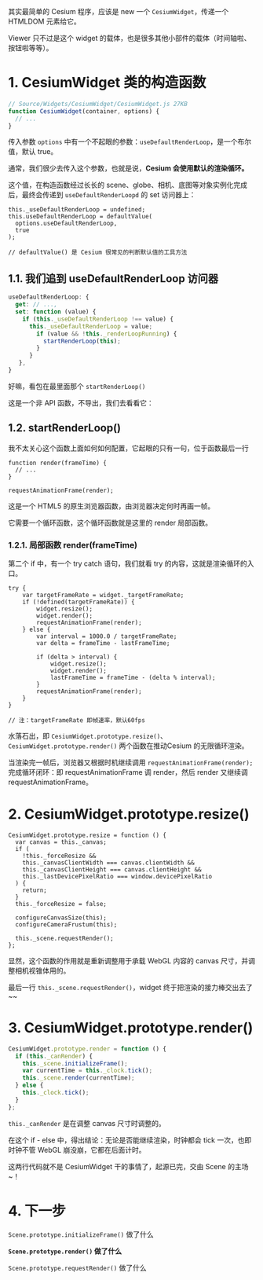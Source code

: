 其实最简单的 Cesium 程序，应该是 new 一个 `CesiumWidget`，传递一个 HTMLDOM 元素给它。

Viewer 只不过是这个 widget 的载体，也是很多其他小部件的载体（时间轴啦、按钮啦等等）。

# 1. CesiumWidget 类的构造函数

``` js
// Source/Widgets/CesiumWidget/CesiumWidget.js 27KB
function CesiumWidget(container, options) {
  // ...
}
```

传入参数 `options` 中有一个不起眼的参数：`useDefaultRenderLoop`，是一个布尔值，默认 true。

通常，我们很少去传入这个参数，也就是说，**Cesium 会使用默认的渲染循环。**

这个值，在构造函数经过长长的 scene、globe、相机、底图等对象实例化完成后，最终会传递到 `useDefaultRenderLoopd` 的 set 访问器上：

``` JS
this._useDefaultRenderLoop = undefined;
this.useDefaultRenderLoop = defaultValue(
  options.useDefaultRenderLoop,
  true
);

// defaultValue() 是 Cesium 很常见的判断默认值的工具方法
```

## 1.1. 我们追到 useDefaultRenderLoop 访问器

``` js
useDefaultRenderLoop: {
  get: // ...,
  set: function (value) {
    if (this._useDefaultRenderLoop !== value) {
      this._useDefaultRenderLoop = value;
        if (value && !this._renderLoopRunning) {
          startRenderLoop(this);
        }
      }
   },
}
```

好嘛，看包在最里面那个 `startRenderLoop()`

这是一个非 API 函数，不导出，我们去看看它：

## 1.2. startRenderLoop()

我不太关心这个函数上面如何如何配置，它起眼的只有一句，位于函数最后一行

``` JS
function render(frameTime) {
  // ...
}

requestAnimationFrame(render);
```

这是一个 HTML5 的原生浏览器函数，由浏览器决定何时再画一帧。

它需要一个循环函数，这个循环函数就是这里的 render 局部函数。

### 1.2.1. 局部函数 render(frameTime)

第二个 if 中，有一个 try catch 语句，我们就看 try 的内容，这就是渲染循环的入口。

``` JS
try {
    var targetFrameRate = widget._targetFrameRate;
    if (!defined(targetFrameRate)) {
        widget.resize();
        widget.render();
        requestAnimationFrame(render);
    } else {
        var interval = 1000.0 / targetFrameRate;
        var delta = frameTime - lastFrameTime;

        if (delta > interval) {
            widget.resize();
            widget.render();
            lastFrameTime = frameTime - (delta % interval);
        }
        requestAnimationFrame(render);
    }
}

// 注：targetFrameRate 即帧速率，默认60fps
```

水落石出，即 `CesiumWidget.prototype.resize()`、`CesiumWidget.prototype.render()` 两个函数在推动Cesium 的无限循环渲染。

当渲染完一帧后，浏览器又根据时机继续调用 `requestAnimationFrame(render);` 完成循环闭环：即 requestAnimationFrame 调 render，然后 render 又继续调 requestAnimationFrame。

# 2. CesiumWidget.prototype.resize()

``` JS
CesiumWidget.prototype.resize = function () {
  var canvas = this._canvas;
  if (
    !this._forceResize &&
    this._canvasClientWidth === canvas.clientWidth &&
    this._canvasClientHeight === canvas.clientHeight &&
    this._lastDevicePixelRatio === window.devicePixelRatio
  ) {
    return;
  }
  this._forceResize = false;

  configureCanvasSize(this);
  configureCameraFrustum(this);

  this._scene.requestRender();
};
```

显然，这个函数的作用就是重新调整用于承载 WebGL 内容的 canvas 尺寸，并调整相机视锥体用的。

最后一行 `this._scene.requestRender()`，widget 终于把渲染的接力棒交出去了~~



# 3. CesiumWidget.prototype.render()

``` js
CesiumWidget.prototype.render = function () {
  if (this._canRender) {
    this._scene.initializeFrame();
    var currentTime = this._clock.tick();
    this._scene.render(currentTime);
  } else {
    this._clock.tick();
  }
};
```

`this._canRender` 是在调整 canvas 尺寸时调整的。

在这个 if - else 中，得出结论：无论是否能继续渲染，时钟都会 tick 一次，也即时钟不管 WebGL 崩没崩，它都在后面计时。

这两行代码就不是 CesiumWidget 干的事情了，起源已完，交由 Scene 的主场~！

# 4. 下一步

`Scene.prototype.initializeFrame()` 做了什么

**`Scene.prototype.render()` 做了什么**

`Scene.prototype.requestRender()` 做了什么